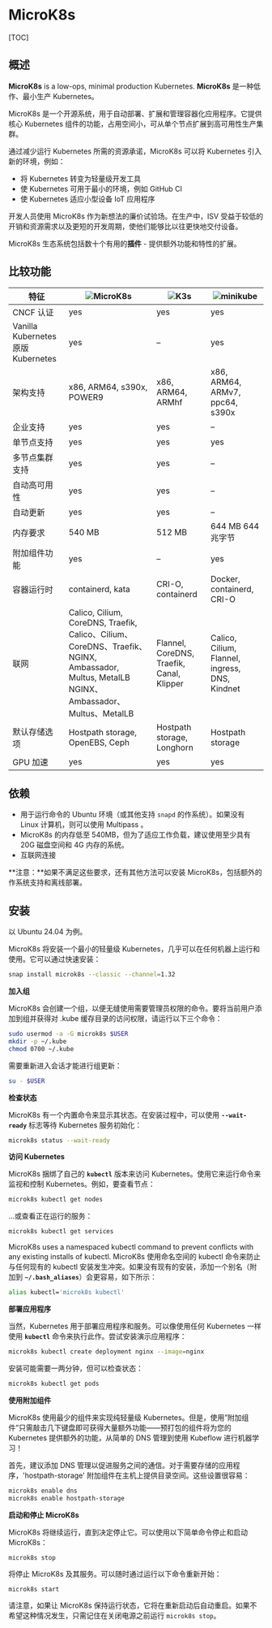# MicroK8s

[TOC]

## 概述                                                   

**MicroK8s** is a low-ops, minimal production Kubernetes.
**MicroK8s** 是一种低作、最小生产 Kubernetes。

MicroK8s 是一个开源系统，用于自动部署、扩展和管理容器化应用程序。它提供核心 Kubernetes 组件的功能，占用空间小，可从单个节点扩展到高可用性生产集群。

通过减少运行 Kubernetes 所需的资源承诺，MicroK8s 可以将 Kubernetes 引入新的环境，例如：

- 将 Kubernetes 转变为轻量级开发工具
- 使 Kubernetes 可用于最小的环境，例如 GitHub CI
- 使 Kubernetes 适应小型设备 IoT 应用程序

开发人员使用 MicroK8s 作为新想法的廉价试验场。在生产中，ISV 受益于较低的开销和资源需求以及更短的开发周期，使他们能够比以往更快地交付设备。

MicroK8s 生态系统包括数十个有用的**插件** - 提供额外功能和特性的扩展。

## 比较功能

| 特征                               | ![MicroK8s](https://assets.ubuntu.com/v1/78679228-microk8s.svg) | ![K3s](https://assets.ubuntu.com/v1/d07473a1-k3s.svg) | ![minikube](https://assets.ubuntu.com/v1/268abf4b-minikube-on-grey.png) |
| ---------------------------------- | ------------------------------------------------------------ | ----------------------------------------------------- | ------------------------------------------------------------ |
| CNCF 认证                          | yes                                                          | yes                                                   | yes                                                          |
| Vanilla Kubernetes 原版 Kubernetes | yes                                                          | –                                                     | yes                                                          |
| 架构支持                           | x86, ARM64, s390x, POWER9                                    | x86, ARM64, ARMhf                                     | x86, ARM64, ARMv7, ppc64,  s390x                             |
| 企业支持                           | yes                                                          | yes                                                   | –                                                            |
| 单节点支持                         | yes                                                          | yes                                                   | yes                                                          |
| 多节点集群支持                     | yes                                                          | yes                                                   | –                                                            |
| 自动高可用性                       | yes                                                          | yes                                                   | –                                                            |
| 自动更新                           | yes                                                          | yes                                                   | –                                                            |
| 内存要求                           | 540 MB                                                       | 512 MB                                                | 644 MB  644 兆字节                                           |
| 附加组件功能                       | yes                                                          | –                                                     | yes                                                          |
| 容器运行时                         | containerd, kata                                             | CRI-O, containerd                                     | Docker, containerd, CRI-O                                    |
| 联网                               | Calico, Cilium, CoreDNS, Traefik, Calico、Cilium、CoreDNS、Traefik、NGINX, Ambassador, Multus, MetalLB NGINX、Ambassador、Multus、MetalLB | Flannel, CoreDNS, Traefik, Canal, Klipper             | Calico, Cilium, Flannel, ingress, DNS, Kindnet               |
| 默认存储选项                       | Hostpath storage, OpenEBS, Ceph                              | Hostpath storage, Longhorn                            | Hostpath storage                                             |
| GPU 加速                           | yes                                                          | yes                                                   | yes                                                          |

## 依赖

- 用于运行命令的 Ubuntu 环境（或其他支持 `snapd` 的作系统）。如果没有 Linux 计算机，则可以使用 Multipass 。
- MicroK8s 的内存低至 540MB，但为了适应工作负载，建议使用至少具有 20G 磁盘空间和 4G 内存的系统。
- 互联网连接

**注意：**如果不满足这些要求，还有其他方法可以安装 MicroK8s，包括额外的作系统支持和离线部署。

## 安装

以 Ubuntu 24.04 为例。

MicroK8s 将安装一个最小的轻量级 Kubernetes，几乎可以在任何机器上运行和使用。它可以通过快速安装：

```bash
snap install microk8s --classic --channel=1.32
```

**加入组**

MicroK8s 会创建一个组，以便无缝使用需要管理员权限的命令。要将当前用户添加到组并获得对 .kube 缓存目录的访问权限，请运行以下三个命令：

```bash
sudo usermod -a -G microk8s $USER
mkdir -p ~/.kube
chmod 0700 ~/.kube
```

需要重新进入会话才能进行组更新：

```bash
su - $USER
```

**检查状态**

MicroK8s 有一个内置命令来显示其状态。在安装过程中，可以使用 **`--wait-ready`** 标志等待 Kubernetes 服务初始化：

```bash
microk8s status --wait-ready
```

**访问 Kubernetes**

MicroK8s 捆绑了自己的 **`kubectl`** 版本来访问 Kubernetes。使用它来运行命令来监视和控制 Kubernetes。例如，要查看节点：

```bash
microk8s kubectl get nodes
```

…或查看正在运行的服务：

```bash
microk8s kubectl get services
```

MicroK8s uses a namespaced kubectl command to prevent conflicts with any  existing installs of kubectl. 
MicroK8s 使用命名空间的 kubectl 命令来防止与任何现有的 kubectl 安装发生冲突。如果没有现有的安装，添加一个别名（附加到 **`~/.bash_aliases`**）会更容易，如下所示：

```bash
alias kubectl='microk8s kubectl'
```

**部署应用程序**

当然，Kubernetes 用于部署应用程序和服务。可以像使用任何 Kubernetes 一样使用 **`kubectl`** 命令来执行此作。尝试安装演示应用程序：

```bash
microk8s kubectl create deployment nginx --image=nginx
```

安装可能需要一两分钟，但可以检查状态：

```bash
microk8s kubectl get pods
```

**使用附加组件**

MicroK8s 使用最少的组件来实现纯轻量级 Kubernetes。但是，使用”附加组件”只需敲击几下键盘即可获得大量额外功能——预打包的组件将为您的 Kubernetes 提供额外的功能，从简单的 DNS 管理到使用 Kubeflow 进行机器学习！

首先，建议添加 DNS 管理以促进服务之间的通信。对于需要存储的应用程序，'hostpath-storage' 附加组件在主机上提供目录空间。这些设置很容易：

```bash
microk8s enable dns
microk8s enable hostpath-storage
```

**启动和停止 MicroK8s**

MicroK8s 将继续运行，直到决定停止它。可以使用以下简单命令停止和启动 MicroK8s：

```bash
microk8s stop
```

将停止 MicroK8s 及其服务。可以随时通过运行以下命令重新开始：

```
microk8s start
```

请注意，如果让 MicroK8s 保持运行状态，它将在重新启动后自动重启。如果不希望这种情况发生，只需记住在关闭电源之前运行 `microk8s stop`。